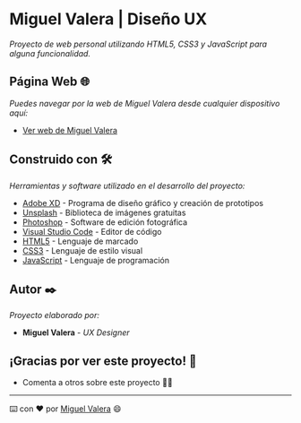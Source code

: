 # Miguel Valera | Diseño UX

_Proyecto de web personal utilizando HTML5, CSS3 y JavaScript para alguna funcionalidad._


## Página Web 🌐

_Puedes navegar por la web de Miguel Valera desde cualquier dispositivo aquí:_

* [Ver web de Miguel Valera](https://migvalera.github.io/miguelvalera/index.html)


## Construido con 🛠️ 

_Herramientas y software utilizado en el desarrollo del proyecto:_

* [Adobe XD](https://www.adobe.com/es/products/xd.html) - Programa de diseño gráfico y creación de prototipos
* [Unsplash](https://unsplash.com/) - Biblioteca de imágenes gratuitas
* [Photoshop](https://www.adobe.com/es/products/photoshop.html) - Software de edición fotográfica
* [Visual Studio Code](https://code.visualstudio.com/) - Editor de código
* [HTML5](https://developer.mozilla.org/es/docs/HTML/HTML5) - Lenguaje de marcado
* [CSS3](https://developer.mozilla.org/es/docs/Web/CSS) - Lenguaje de estilo visual
* [JavaScript](https://developer.mozilla.org/es/docs/Web/JavaScript) - Lenguaje de programación


## Autor ✒️ 

_Proyecto elaborado por:_

* **Miguel Valera** - *UX Designer* 

## ¡Gracias por ver este proyecto! 🎁 

* Comenta a otros sobre este proyecto 📢🤓



---
⌨️ con ❤️ por [Miguel Valera](https://github.com/migvalera) 😄
